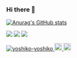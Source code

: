 ### Hi there 👋

[![Anurag's GitHub stats](https://github-readme-stats.vercel.app/api?username=yoshiko-yoshiko)](https://github.com/anuraghazra/github-readme-stats)

![](http://github-profile-summary-cards.vercel.app/api/cards/profile-details?username=yoshiko-yoshiko&theme=solarized)
![](http://github-profile-summary-cards.vercel.app/api/cards/repos-per-language?username=yoshiko-yoshiko&theme=solarized)
![](http://github-profile-summary-cards.vercel.app/api/cards/productive-time?username=yoshiko-yoshiko&theme=solarized&utcOffset=9)

<p align="left">
  <a href="https://github.com/yoshiko-yoshiko/yoshiko-yoshiko/">
    <img src="https://komarev.com/ghpvc/?username=yoshiko-yoshiko" alt="yoshiko-yoshiko" />
  </a>
  <a href="http://twitter.com/knkntter700">
    <img height="20" src="https://img.shields.io/twitter/follow/knkntter700?label=Twitter&logo=twitter&style=flat" />
  </a>
  <a href="https://github.com/yoshiko-yoshiko">
    <img height="20" src="https://img.shields.io/github/followers/yoshiko-yoshiko?label=follow&logo=github&style=flat" />
  </a>
</p>

<!--
**yoshiko-yoshiko/yoshiko-yoshiko** is a ✨ _special_ ✨ repository because its `README.md` (this file) appears on your GitHub profile.

Here are some ideas to get you started:

- 🔭 I’m currently working on ...
- 🌱 I’m currently learning ...
- 👯 I’m looking to collaborate on ...
- 🤔 I’m looking for help with ...
- 💬 Ask me about ...
- 📫 How to reach me: ...
- 😄 Pronouns: ...
- ⚡ Fun fact: ...
-->
